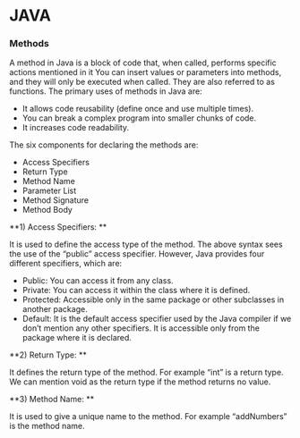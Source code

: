 # JAVA

### Methods

 A method in Java is a block of code that, when called, performs specific actions mentioned in it
 You can insert values or parameters into methods, and they will only be executed when called. 
 They are also referred to as functions. The primary uses of methods in Java are:

 - It allows code reusability (define once and use multiple times).
 - You can break a complex program into smaller chunks of code.
 - It increases code readability.

 The six components for declaring the methods are:
  - Access Specifiers
  - Return Type
  - Method Name
  - Parameter List
  - Method Signature
  - Method Body 

**1) Access Specifiers: **

   It is used to define the access type of the method. The above syntax sees the use of the “public” access specifier. 
   However, Java provides four different specifiers, which are:

- Public: You can access it from any class.
- Private: You can access it within the class where it is defined.
- Protected: Accessible only in the same package or other subclasses in another package.
- Default: It is the default access specifier used by the Java compiler if we don’t mention any other specifiers. It is accessible only from the package where it is declared.
 
 **2) Return Type: **
 
 It defines the return type of the method. For example “int” is a return type. 
 We can mention void as the return type if the method returns no value.


**3) Method Name: **

It is used to give a unique name to the method. For example “addNumbers” is the method name.
